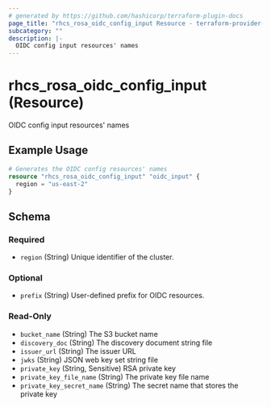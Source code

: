 ```yaml
---
# generated by https://github.com/hashicorp/terraform-plugin-docs
page_title: "rhcs_rosa_oidc_config_input Resource - terraform-provider-rhcs"
subcategory: ""
description: |-
  OIDC config input resources' names
---
```


# rhcs_rosa_oidc_config_input (Resource)

OIDC config input resources' names

## Example Usage

```terraform
# Generates the OIDC config resources' names
resource "rhcs_rosa_oidc_config_input" "oidc_input" {
  region = "us-east-2"
}
```

<!-- schema generated by tfplugindocs -->
## Schema

### Required

- `region` (String) Unique identifier of the cluster.

### Optional

- `prefix` (String) User-defined prefix for OIDC resources.

### Read-Only

- `bucket_name` (String) The S3 bucket name
- `discovery_doc` (String) The discovery document string file
- `issuer_url` (String) The issuer URL
- `jwks` (String) JSON web key set string file
- `private_key` (String, Sensitive) RSA private key
- `private_key_file_name` (String) The private key file name
- `private_key_secret_name` (String) The secret name that stores the private key
